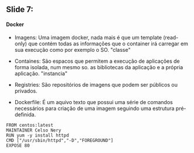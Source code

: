 ## Slide 7:

#### Docker

- Imagens: 
	Uma imagem docker, nada mais é que um template (read-only) que contém todas as informações que o container irá carregar em sua execução como por exemplo o SO.
	"classe"

- Containes: 
	São espacos que permitem a execução de aplicações de forma isolada, num mesmo so. as bibliotecas da aplicação e a própria aplicação.
	"instancia"

- Registries: 
	São repositórios de imagens que podem ser públicos ou privados.

- Dockerfile: 
	É um aquivo texto que possui uma série de comandos necessários para criação de uma imagem seguindo uma estrutura pré-definida.

```
FROM centos:latest
MAINTAINER Celso Nery
RUN yum -y install httpd
CMD ["/usr/sbin/httpd","-D","FOREGROUND"]
EXPOSE 80
```
